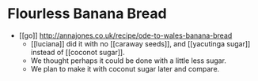 # Flourless Banana Bread

- [[go]] http://annajones.co.uk/recipe/ode-to-wales-banana-bread
  - [[luciana]] did it with no [[caraway seeds]], and [[yacutinga sugar]] instead of [[coconot sugar]].
  - We thought perhaps it could be done with a little less sugar.
  - We plan to make it with coconut sugar later and compare.


